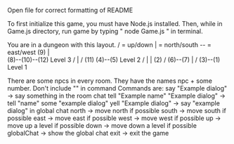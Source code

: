 Open file for correct formatting of README

To first initialize this game, you must have Node.js installed. 
Then, while in Game.js directory, run game by typing " node Game.js " in terminal.


You are in a dungeon with this layout.
/ = up/down   | = north/south -- = east/west
                     (9)
                    |                       
                    (8)--(10)--(12)         Level 3
                   /       |
                 /        (11)
                (4)--(5)                    Level 2
              /   |    |
      (2)   /    (6)--(7)
       |  /
 (3)--(1)                                   Level 1
 
 There are some npcs in every room. They have the names npc + some number.
 Don't include "" in command
 Commands are: 
 say "Example dialog" -> say something in the room chat
 tell "Example name" "Example dialog" -> tell "name" some "example dialog"
 yell "Example dialog" -> say "example dialog" in global chat
 north -> move north if possible
 south -> move south if possible
 east -> move east if possible
 west -> move west if possible
 up -> move up a level if possible
 down -> move down a level if possible
 globalChat -> show the global chat
 exit -> exit the game
